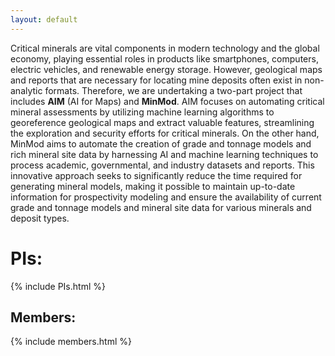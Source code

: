 ```yaml
---
layout: default
---
```



Critical minerals are vital components in modern technology and the global economy, playing essential roles in products like smartphones, computers, electric vehicles, and renewable energy storage. However, geological maps and reports that are necessary for locating mine deposits often exist in non-analytic formats. Therefore, we are undertaking a two-part project that includes **AIM** (AI for Maps) and **MinMod**. AIM focuses on automating critical mineral assessments by utilizing machine learning algorithms to georeference geological maps and extract valuable features, streamlining the exploration and security efforts for critical minerals. On the other hand, MinMod aims to automate the creation of grade and tonnage models and rich mineral site data by harnessing AI and machine learning techniques to process academic, governmental, and industry datasets and reports. This innovative approach seeks to significantly reduce the time required for generating mineral models, making it possible to maintain up-to-date information for prospectivity modeling and ensure the availability of current grade and tonnage models and mineral site data for various minerals and deposit types. 

# PIs:

{% include PIs.html %}


## Members:

{% include members.html %}

